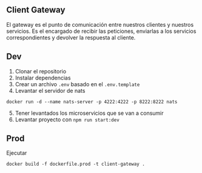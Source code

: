## Client Gateway
El gateway es el punto de comunicación entre nuestros clientes y nuestros servicios.
Es el encargado de recibir las peticiones, enviarlas a los servicios
correspondientes y devolver la respuesta al cliente.

## Dev

1. Clonar el repositorio
2. Instalar dependencias
3. Crear un archivo `.env` basado en el `.env.template`
4. Levantar el servidor de nats
```
docker run -d --name nats-server -p 4222:4222 -p 8222:8222 nats 
```
5. Tener levantados los microservicios que se van a consumir
6. Levantar proyecto con `npm run start:dev`

## Prod
Ejecutar
```
docker build -f dockerfile.prod -t client-gateway .
```